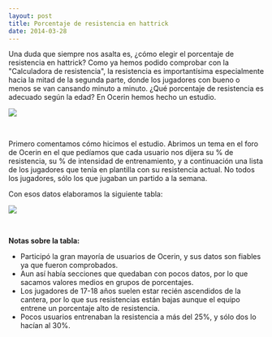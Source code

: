 ```yaml
---
layout: post
title: Porcentaje de resistencia en hattrick
date: 2014-03-28
---
```


Una duda que siempre nos asalta es, ¿cómo elegir el porcentaje de resistencia en hattrick? Como ya hemos podido comprobar con la "Calculadora de resistencia", la resistencia es importantísima especialmente hacia la mitad de la segunda parte, donde los jugadores con bueno o menos se van cansando minuto a minuto. ¿Qué porcentaje de resistencia es adecuado según la edad? En Ocerin hemos hecho un estudio.

![](http://i.imgur.com/TkvOIrm.jpg)

 

Primero comentamos cómo hicimos el estudio. Abrimos un tema en el foro de Ocerin en el que pedíamos que cada usuario nos dijera su % de resistencia, su % de intensidad de entrenamiento, y a continuación una lista de los jugadores que tenía en plantilla con su resistencia actual. No todos los jugadores, sólo los que jugaban un partido a la semana.

Con esos datos elaboramos la siguiente tabla:

![](http://i.imgur.com/jV2PUHP.png)

 

**Notas sobre la tabla:**

- Participó la gran mayoría de usuarios de Ocerin, y sus datos son fiables ya que fueron comprobados.
- Aun así había secciones que quedaban con pocos datos, por lo que sacamos valores medios en grupos de porcentajes.
- Los jugadores de 17-18 años suelen estar recién ascendidos de la cantera, por lo que sus resistencias están bajas aunque el equipo entrene un porcentaje alto de resistencia.
- Pocos usuarios entrenaban la resistencia a más del 25%, y sólo dos lo hacían al 30%.
